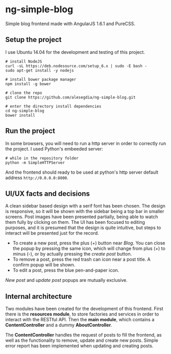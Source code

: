 # ng-simple-blog

Simple blog frontend made with AngularJS 1.6.1 and PureCSS.

## Setup the project

I use Ubuntu 14.04 for the development and testing of this project.

```
# install NodeJS
curl -sL https://deb.nodesource.com/setup_6.x | sudo -E bash -
sudo apt-get install -y nodejs

# install bower package manager
npm install -g bower

# clone the repo
git clone https://github.com/alesegdia/ng-simple-blog.git

# enter the directory install dependencies
cd ng-simple-blog
bower install
```

## Run the project

In some browsers, you will need to run a http server in order to correctly
run the project. I used Python's embeeded server:

```
# while in the repository folder
python -m SimpleHTTPServer
```

And the frontend should ready to be used at python's http server default address `http://0.0.0.0:8000`.

## UI/UX facts and decisions

A clean sidebar based design with a serif font has been chosen. The design is responsive, so it will be shown with the sidebar being a top bar in smaller screens. Post images have been presented partially, being able to watch them fully by clicking on them. The UI has been focused to editing purposes, and it is presumed that the design is quite intuitive, but steps to interact will be presented just for the record.

* To create a new post, press the plus (+) button near *Blog*. You can close the popup by pressing the same icon, which will change from plus (+) to minus (-), or by actually pressing the *create post* button.
* To remove a post, press the red trash can icon near a post title. A confirm popup will be shown.
* To edit a post, press the blue pen-and-paper icon.

*New post* and *update post* popups are mutually exclusive.

## Internal architecture

Two modules have been created for the development of this frontend. First there is the **resources module**, to store factories and services in order to interact with the RESTful API. Then the **main module**, which contains a **ContentController** and a dummy **AboutController**.

The **ContentController** handles the request of posts to fill the frontend, as well as the functionality to remove, update and create new posts. Simple error report has been implemented when updating and creating posts.
